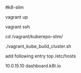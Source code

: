 #k8-slim

vagrant up

vagrant ssh 

cd /vagrant/kuberepo-slim/

./vagrant_kube_build_cluster.sh 

add following entry top /etc/hosts

10.0.15.10 dashboard.k8t.io
